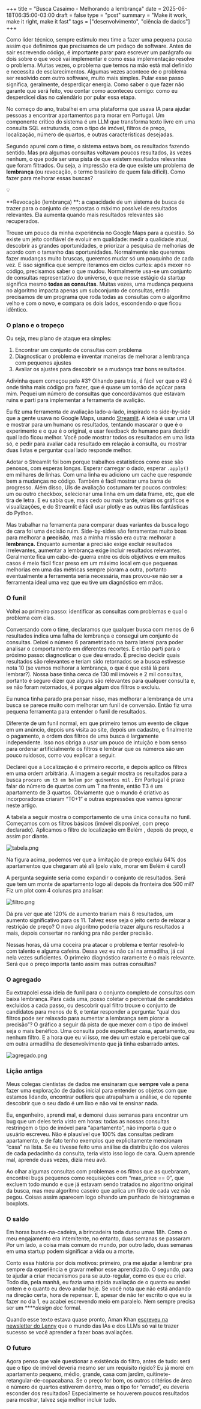 +++
title = "Busca Casaimo - Melhorando a lembrança"
date = 2025-06-18T06:35:00-03:00
draft = false
type = "post"
summary = "Make it work, make it right, make it fast"
tags = ["desenvolvimento", "ciência de dados"]
+++

Como líder técnico, sempre estimulo meu time a fazer uma pequena pausa assim que definimos que precisamos de um pedaço de software. Antes de sair escrevendo código, é importante parar para escrever um parágrafo ou dois sobre o que você vai implementar e como essa implementação resolve o problema. Muitas vezes, o problema que temos na mão está mal definido e necessita de esclarecimentos. Algumas vezes acontece de o problema ser resolvido com outro software, muito mais simples. Pular esse passo significa, geralmente, desperdiçar energia. Como saber o que fazer não garante que será feito, vou contar como aconteceu comigo: como eu desperdicei dias no calendário por pular essa etapa.

No começo do ano, trabalhei em uma plataforma que usava IA para ajudar pessoas a encontrar apartamentos para morar em Portugal. Um componente crítico do sistema é um LLM que transforma texto livre em uma consulta SQL estruturada, com o tipo de imóvel, filtros de preço, localização, número de quartos, e outras características desejadas.

Segundo apurei com o time, o sistema estava bom, os resultados fazendo sentido. Mas pra algumas consultas voltavam poucos resultados, às vezes nenhum, o que pode ser uma pista de que existem resultados relevantes que foram filtrados. Ou seja, a impressão era de que existe um problema de **lembrança** (ou revocação, o termo brasileiro de quem fala difícil). Como fazer para melhorar essas buscas?

<aside>
💡

**Revocação (lembrança) **: a capacidade de um sistema de busca de trazer para o conjunto de respostas o máximo possível de resultados relevantes. Ela aumenta quando mais resultados relevantes são recuperados.

</aside>

Trouxe um pouco da minha experiência no Google Maps para a questão. Só existe um jeito confiável de evoluir em qualidade: medir a qualidade atual, descobrir as grandes oportunidades, e priorizar a pesquisa de melhorias de acordo com o tamanho das oportunidades. Normalmente não queremos fazer mudanças muito bruscas, queremos mudar só um pouquinho de cada vez. E isso significa que sempre iteramos em ciclos curtos: após mexer no código, precisamos saber o que mudou. Normalmente usa-se um conjunto de consultas representativo do universo, o que nesse estágio da startup significa mesmo **todas as consultas**. Muitas vezes, uma mudança pequena no algoritmo impacta apenas um subconjunto de consultas, então precisamos de um programa que roda todas as consultas com o algoritmo velho e com o novo, e compara os dois lados, escondendo o que ficou idêntico.

### O plano e o tropeço

Ou seja, meu plano de ataque era simples:

1. Encontrar um conjunto de consultas com problema
2. Diagnosticar o problema e inventar maneiras de melhorar a lembrança com pequenos ajustes
3. Avaliar os ajustes para descobrir se a mudança traz bons resultados.

Adivinha quem começou pelo #3? Olhando para trás, é fácil ver que o #3 é onde tinha mais código pra fazer, que é quase um torrão de açúcar para mim. Pequei um número de consultas que concordávamos que estavam ruins e parti para implementar a ferramenta de avalição.

Eu fiz uma ferramenta de avaliação lado-a-lado, inspirado no side-by-side que a gente usava no Google Maps, usando [Streamlit](http://streamlit.io). A ideia é usar uma UI e mostrar para um humano os resultados, tentando mascarar o que é o experimento e o que é o original, e usar feedback do humano para decidir qual lado ficou melhor. Você pode mostrar todos os resultados em uma lista só, e pedir para avaliar cada resultado em relação à consulta, ou mostrar duas listas e perguntar qual lado responde melhor.

Adotar o Streamlit foi bom porque trabalhos estatísticos como esse são penosos, com esperas longas. Esperar carregar o dado, esperar `.apply()` em milhares de linhas. Com uma linha eu adiciono um cache que responde bem a mudanças no código. Também é fácil mostrar uma barra de progresso. Além disso, UIs de avaliação costumam ter poucos controles: um ou outro checkbox, selecionar uma linha em um data frame, etc, que ele tira de letra. E eu sabia que, mais cedo ou mais tarde, viriam os gráficos e visualizações, e do Streamlit é fácil usar plotly e as outras libs fantásticas do Python.

Mas trabalhar na ferramenta para comparar duas variantes da busca logo de cara foi uma decisão ruim. Side-by-sides são ferramentas muito boas para melhorar a **precisão**, mas a minha missão era outra: melhorar a **lembrança.** Enquanto aumentar a precisão exige excluir resultados irrelevantes, aumentar a lembrança exige incluir resultados relevantes. Geralmente fica um cabo-de-guerra entre os dois objetivos e em muitos casos é meio fácil ficar preso em um máximo local em que pequenas melhorias em uma das métricas sempre pioram a outra, portanto eventualmente a ferramenta seria necessária, mas provou-se não ser a ferramenta ideal uma vez que eu tive um diagnóstico em mãos.

### O funil

Voltei ao primeiro passo: identificar as consultas com problemas e qual o problema com elas.

Conversando com o time, declaramos que qualquer busca com menos de 6 resultados indica uma falha de lembrança e consegui um conjunto de consultas. Deixei o número 6 parametrizado na barra lateral para poder analisar o comportamento em diferentes recortes. E então parti para o próximo passo: diagnosticar o que deu errado. É preciso decidir quais resultados são relevantes e teriam sido retornados se a busca estivesse nota 10 (se vamos melhorar a lembrança, o que é que está lá para lembrar?). Nossa base tinha cerca de 130 mil imóveis e 2 mil consultas, portanto é seguro dizer que alguns são relevantes para qualquer consulta e, se não foram retornados, é porque algum dos filtros o excluiu.

Eu nunca tinha parado pra pensar nisso, mas melhorar a lembrança de uma busca se parece muito com melhorar um funil de conversão. Então fiz uma pequena ferramenta para entender o funil de resultados.

Diferente de um funil normal, em que primeiro temos um evento de clique em um anúncio, depois uns visita ao site, depois um cadastro, e finalmente o pagamento,  a ordem dos filtros de uma busca é largamente independente. Isso nos obriga a usar um pouco de intuição e bom senso para ordenar artificialmente os filtros e lembrar que os números são um pouco ruídosos, como vou explicar a seguir.

Declarei que a Localização é o primeiro recorte, e depois aplico os filtros em uma ordem arbitrária. A imagem a seguir mostra os resultados para a busca `procuro um t3 em belem por quinentos mil` . Em Portugal é praxe falar do número de quartos com um T na frente, então T3 é um apartamento de 3 quartos. Obviamente que o mundo é criativo as incorporadoras criaram “T0+1” e outras expressões que vamos ignorar neste artigo.

A tabela a seguir mostra o comportamento de uma única consulta no funil. Começamos com os filtros básicos (imóvel disponível, com preço declarado). Aplicamos o filtro de localização em Belém , depois de preço, e assim por diante.

![tabela.png](image.png)

Na figura acima, podemos ver que a limitação de preço excluiu 64% dos apartamentos que chegaram até ali (pelo visto, morar em Belém é caro!)

A pergunta seguinte seria como expandir o conjunto de resultados. Será que tem um monte de apartamento logo ali depois da fronteira dos 500 mil? Fiz um plot com 4 colunas pra analisar:

![filtro.png](image1.png)

Dá pra ver que até 120% de aumento trariam mais 8 resultados, um aumento significativo para os 11. Talvez esse seja o jeito certo de relaxar a restrição de preço? O novo algoritmo poderia trazer alguns resultados a mais, depois consertar no ranking pra não perder precisão.

Nessas horas, dá uma coceira pra atacar o problema e tentar resolvê-lo com talento e alguma cafeína. Dessa vez eu não caí na armadilha, já caí nela vezes suficientes. O primeiro diagnóstico raramente é o mais relevante. Será que o preço importa tanto assim mas outras consultas?

### O agregado

Eu extrapolei essa ideia de funil para o conjunto completo de consultas com baixa lembrança. Para cada uma, posso coletar o percentual de candidatos excluidos a cada passo, ou descobrir qual filtro trouxe o conjunto de candidatos para menos de 6, e tentar responder a pergunta: “qual dos filtros pode ser relaxado para aumentar a lembrança sem piorar a precisão”? O gráfico a seguir dá pista de que mexer com o tipo de imóvel seja o mais benéfico. Uma consulta pode especificar casa, apartamento, ou nenhum filtro. E a hora que eu vi isso, me deu um estalo e percebi que caí em outra armadilha de desenvolvimento que já tinha esbarrado antes.

![agregado.png](image2.png)

### Lição antiga

Meus colegas cientistas de dados me ensinaram que **sempre** vale a pena fazer uma exploração de dados inicial para entender os objetos com que estamos lidando, encontrar outliers que atrapalham a análise, e de repente descobrir que o seu dado é um lixo e não vai te ensinar nada.

Eu, engenheiro, aprendi mal, e demorei duas semanas para encontrar um bug que um deles teria visto em horas: todas as nossas consultas restringem o tipo de imóvel para “apartamento”, não importa o que o usuário escreveu. Não é plausível que 100% das consultas pediram apartamento, e de fato tenho exemplos que explicitamente mencionam “casa” na lista. Se eu tivesse feito uma análise da distribuição dos valores de cada pedacinho da consulta, teria visto isso logo de cara. Quem aprende mal, aprende duas vezes, dizia meu avô.

Ao olhar algumas consultas com problemas e os filtros que as quebraram, encontrei bugs pequenos como requisições com “max_price == 0”, que excluem todo mundo e que já estavam sendo tratados no algoritmo original da busca, mas meu algoritmo caseiro que aplica um filtro de cada vez não pegou. Coisas assim aparecem logo olhando um punhado de histogramas e boxplots.

### O saldo

Em horas bunda-na-cadeira, a brincadeira toda durou umas 18h. Como o meu engajamento era intemitente, no entanto, duas semanas se passaram. Por um lado, a coisa mais comum do mundo, por outro lado, duas semanas em uma startup podem significar a vida ou a morte.

Conto essa história por dois motivos: primeiro, pra me ajudar a lembrar pra sempre da experiência e gravar melhor esse aprendizado. O segundo, para te ajudar a criar mecanismos para se auto-regular, como os que eu criei. Todo dia, pela manhã, eu fazia uma rápida avaliação de o quanto eu andei ontem e o quanto eu devo andar hoje. Se você nota que não está andando na direção certa, hora de repensar. E, apesar de não ter escrito o que eu ia fazer no dia 1, eu acabei escrevendo meio em paralelo. Nem sempre precisa ser um *****design doc* formal.

Quando esse texto estava quase pronto, Aman Khan [escreveu na newsletter do Lenny](https://www.lennysnewsletter.com/p/beyond-vibe-checks-a-pms-complete) que o mundo das IAs e dos LLMs só vai te trazer sucesso se você aprender a fazer boas avaliações.

### O futuro

Agora penso que vale questionar a existência do filtro, antes de tudo: será que o tipo de imóvel deveria mesmo ser um requisito rígido? Eu já morei em apartamento pequeno, médio, grande, casa com jardim, quitinete-retangular-de-copacabana. Se o preço for bom, os outros critérios de área e número de quartos estiverem dentro, mas o tipo for “errado”, eu deveria esconder dos resultados? Especialmente se houverem poucos resultados para mostrar, talvez seja melhor incluir tudo.

